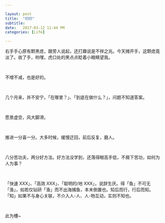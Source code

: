```yaml
---

layout: post
title:  "叨叨"
subtitle: 
date:   2017-03-12 11:44 PM
categories: [Life]

---
```




右手手心原有颗黑痣，跟旁人说起，还打趣说是不祥之兆。今天摊开手，这颗痣竟淡了。收了手，哟嘿，虎口处的黑点点眨着小眼睛望我。

<br>

不增不减，也是好的。

<br>

几个月来，并不安宁。「在哪里？」、「到底在做什么？」，问题不知道答案。  

<br>

愿景虚空，风大脚滑。

<br>

推进一分喜一分。大多时候，缓慢迂回，前后反复，磨人。

<br>

八分苦功夫，两分好方法。好方法没学到，还落得眼高手低，不屑下苦功，如何为人为事？  

<br>

「快速 XXX」、「高效 XXX」、「聪明的/地 XXX」，说辞生厌。得「鱼」不可无「渔」，如若仅钻研「渔」而不出海捕鱼，本末倒置也。知后而行，行后而知。「知」如果不与身心关联，不介入人-人、人-物互动，实则不知也。

<br>

此为槽~





















